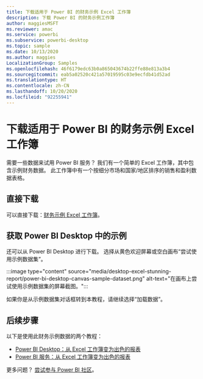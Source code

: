 ```yaml
---
title: 下载适用于 Power BI 的财务示例 Excel 工作簿
description: 下载 Power BI 的财务示例工作簿
author: maggiesMSFT
ms.reviewer: amac
ms.service: powerbi
ms.subservice: powerbi-desktop
ms.topic: sample
ms.date: 10/13/2020
ms.author: maggies
LocalizationGroup: Samples
ms.openlocfilehash: 46f6179edc63b0a865043674b22ffe88e813a3b4
ms.sourcegitcommit: eab5a02520c421a57019595c03e9ecfdb41d52ad
ms.translationtype: HT
ms.contentlocale: zh-CN
ms.lasthandoff: 10/20/2020
ms.locfileid: "92255941"
---
```

# <a name="download-the-financial-sample-excel-workbook-for-power-bi"></a>下载适用于 Power BI 的财务示例 Excel 工作簿
需要一些数据来试用 Power BI 服务？ 我们有一个简单的 Excel 工作簿，其中包含示例财务数据。 此工作簿中有一个按细分市场和国家/地区排序的销售和盈利数据表格。 

## <a name="download-it-directly"></a>直接下载

可以直接下载：[财务示例 Excel 工作簿](https://go.microsoft.com/fwlink/?LinkID=521962)。

## <a name="get-the-sample-in-power-bi-desktop"></a>获取 Power BI Desktop 中的示例

还可以从 Power BI Desktop 进行下载。 选择从黄色欢迎屏幕或空白画布“尝试使用示例数据集”。

:::image type="content" source="media/desktop-excel-stunning-report/power-bi-desktop-canvas-sample-dataset.png" alt-text="在画布上尝试使用示例数据集的屏幕截图。"::: 

如果你是从示例数据集对话框转到本教程，请继续选择“加载数据”。

## <a name="next-steps"></a>后续步骤

以下是使用此财务示例数据的两个教程：

- [Power BI Desktop：从 Excel 工作簿变为出色的报表](desktop-excel-stunning-report.md)
- [Power BI 服务：从 Excel 工作簿变为出色的报表](service-from-excel-to-stunning-report.md)

更多问题？ [尝试参与 Power BI 社区](https://community.powerbi.com/)。
